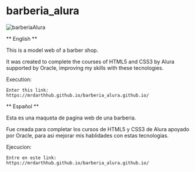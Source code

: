 # barberia_alura
![barberiaAlura](https://user-images.githubusercontent.com/90490804/159212832-3c1b3807-9151-42a9-b130-6b6329311110.PNG)


** English **

This is a model web of a barber shop.

It was created to complete the courses of HTML5 and CSS3 by Alura supported by Oracle, improving my skills with these tecnologies.

Execution:

    Enter this link: https://mrdarthhub.github.io/barberia_alura.github.io/


** Español **

Esta es una maqueta de pagina web de una barberia.

Fue creada para completar los cursos de HTML5 y CSS3 de Alura apoyado por Oracle, para asi mejorar mis hablidades con estas tecnologias.

Ejecucion:

    Entre en este link: https://mrdarthhub.github.io/barberia_alura.github.io/
